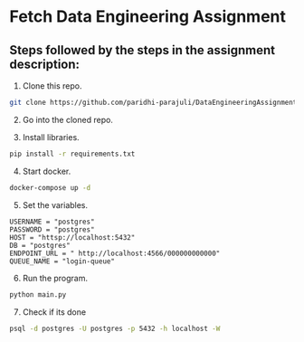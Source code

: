 # Fetch Data Engineering Assignment #

## Steps followed by the steps in the assignment description:
1. Clone this repo.
```bash
git clone https://github.com/paridhi-parajuli/DataEngineeringAssignment.git
```

2. Go into the cloned repo.

3. Install libraries.
```bash
pip install -r requirements.txt
```
4. Start docker.
```bash
docker-compose up -d
```
5. Set the variables.
```code
USERNAME = "postgres"
PASSWORD = "postgres"
HOST = "httsp://localhost:5432"
DB = "postgres"
ENDPOINT_URL = " http://localhost:4566/000000000000"
QUEUE_NAME = "login-queue"

```
6. Run the program.
```bash
python main.py
```
7. Check if its done
```bash
psql -d postgres -U postgres -p 5432 -h localhost -W
```
